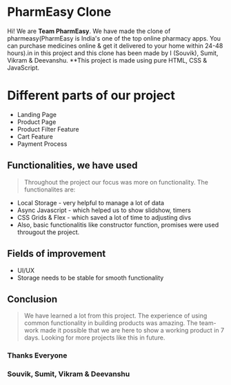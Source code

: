 # PharmEasy Clone 
Hi! We are **Team PharmEasy**. We have made the clone of pharmeasy(PharmEasy is India's one of the top online pharmacy apps. You can purchase medicines online & get it delivered to your home within 24-48 hours).in in this project and this clone has been made by I (Souvik), Sumit, Vikram & Deevanshu.
**This project is made using pure HTML, CSS & JavaScript.
# Different parts of our project
- Landing Page
- Product Page
- Product Filter Feature
- Cart Feature
- Payment Process
## Functionalities, we have used
>Throughout the project our focus was more on functionality. The functionalites are: 
 - Local Storage - very helpful to manage a lot of data
- Async Javascript -  which helped us to show slidshow, timers
- CSS Grids & Flex - which saved a lot of time to adjusting divs 
- Also, basic functionalitis like constructor function, promises were used througout the project.
## Fields of improvement
- UI/UX
- Storage needs to be stable for smooth functionality
## Conclusion
> We have learned a lot from this project. The experience of using common functionality in building products was amazing. The team-work made it possible that we are here to show a working product in 7 days. Looking for more projects like this in future.
### Thanks Everyone
### Souvik, Sumit, Vikram & Deevanshu
